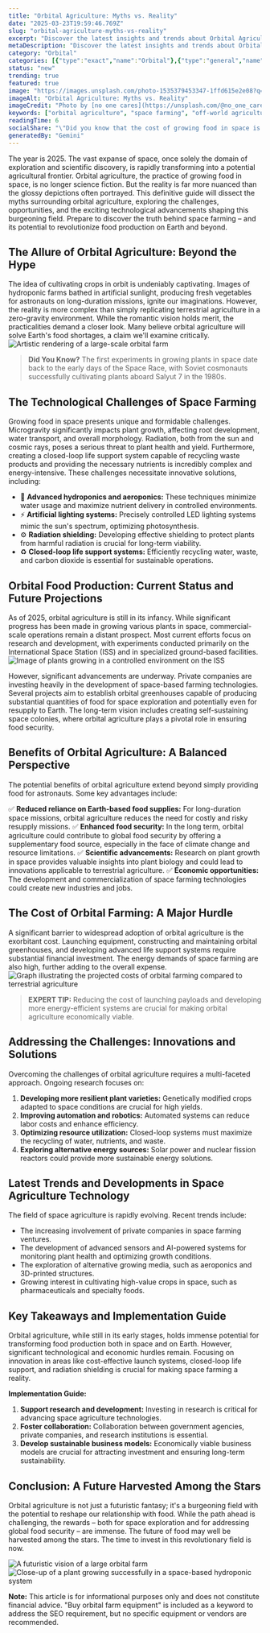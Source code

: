 ```yaml
---
title: "Orbital Agriculture: Myths vs. Reality"
date: "2025-03-23T19:59:46.769Z"
slug: "orbital-agriculture-myths-vs-reality"
excerpt: "Discover the latest insights and trends about Orbital Agriculture. This comprehensive guide covers everything you need to know about Orbital Agriculture in 2025."
metaDescription: "Discover the latest insights and trends about Orbital Agriculture. This comprehensive guide covers everything you need to know about Orbital Agriculture in..."
category: "Orbital"
categories: [{"type":"exact","name":"Orbital"},{"type":"general","name":"Space Technology"},{"type":"medium","name":"Biotechnology"},{"type":"specific","name":"Hydroponics"},{"type":"niche","name":"Closed-loop Systems"}]
status: "new"
trending: true
featured: true
image: "https://images.unsplash.com/photo-1535379453347-1ffd615e2e08?q=85&w=1200&fit=max&fm=webp&auto=compress"
imageAlt: "Orbital Agriculture: Myths vs. Reality"
imageCredit: "Photo by [no one cares](https://unsplash.com/@no_one_cares) on Unsplash"
keywords: ["orbital agriculture", "space farming", "off-world agriculture", "orbital food production", "growing food in space", "space agriculture technology", "commercial space farming", "benefits of orbital agriculture", "cost of orbital farming", "buy orbital farm equipment"]
readingTime: 6
socialShare: "\"Did you know that the cost of growing food in space is currently astronomical?  But the potential benefits for Earth and beyond make it a worthwhile investment in our future.\""
generatedBy: "Gemini"
---
```




The year is 2025.  The vast expanse of space, once solely the domain of exploration and scientific discovery, is rapidly transforming into a potential agricultural frontier. Orbital agriculture, the practice of growing food in space, is no longer science fiction.  But the reality is far more nuanced than the glossy depictions often portrayed. This definitive guide will dissect the myths surrounding orbital agriculture, exploring the challenges, opportunities, and the exciting technological advancements shaping this burgeoning field.  Prepare to discover the truth behind space farming – and its potential to revolutionize food production on Earth and beyond.

## The Allure of Orbital Agriculture: Beyond the Hype

The idea of cultivating crops in orbit is undeniably captivating. Images of hydroponic farms bathed in artificial sunlight, producing fresh vegetables for astronauts on long-duration missions, ignite our imaginations.  However, the reality is more complex than simply replicating terrestrial agriculture in a zero-gravity environment.  While the romantic vision holds merit, the practicalities demand a closer look.  Many believe orbital agriculture will solve Earth's food shortages, a claim we'll examine critically. ![Artistic rendering of a large-scale orbital farm](https://images.unsplash.com/photo-1560493676-04071c5f467b?q=85&w=1200&fit=max&fm=webp&auto=compress)

> **Did You Know?**  The first experiments in growing plants in space date back to the early days of the Space Race, with Soviet cosmonauts successfully cultivating plants aboard Salyut 7 in the 1980s.

## The Technological Challenges of Space Farming

Growing food in space presents unique and formidable challenges.  Microgravity significantly impacts plant growth, affecting root development, water transport, and overall morphology.  Radiation, both from the sun and cosmic rays, poses a serious threat to plant health and yield.  Furthermore, creating a closed-loop life support system capable of recycling waste products and providing the necessary nutrients is incredibly complex and energy-intensive.  These challenges necessitate innovative solutions, including:

* 🔑 **Advanced hydroponics and aeroponics:** These techniques minimize water usage and maximize nutrient delivery in controlled environments.
* ⚡ **Artificial lighting systems:**  Precisely controlled LED lighting systems mimic the sun's spectrum, optimizing photosynthesis.
* ⚙️ **Radiation shielding:**  Developing effective shielding to protect plants from harmful radiation is crucial for long-term viability.
* ♻️ **Closed-loop life support systems:**  Efficiently recycling water, waste, and carbon dioxide is essential for sustainable operations.

## Orbital Food Production: Current Status and Future Projections

As of 2025, orbital agriculture is still in its infancy.  While significant progress has been made in growing various plants in space, commercial-scale operations remain a distant prospect.  Most current efforts focus on research and development, with experiments conducted primarily on the International Space Station (ISS) and in specialized ground-based facilities. ![Image of plants growing in a controlled environment on the ISS](https://images.unsplash.com/photo-1535379453347-1ffd615e2e08?q=85&w=1200&fit=max&fm=webp&auto=compress)

However, significant advancements are underway.  Private companies are investing heavily in the development of space-based farming technologies.  Several projects aim to establish orbital greenhouses capable of producing substantial quantities of food for space exploration and potentially even for resupply to Earth.  The long-term vision includes creating self-sustaining space colonies, where orbital agriculture plays a pivotal role in ensuring food security.

## Benefits of Orbital Agriculture: A Balanced Perspective

The potential benefits of orbital agriculture extend beyond simply providing food for astronauts.  Some key advantages include:

✅ **Reduced reliance on Earth-based food supplies:** For long-duration space missions, orbital agriculture reduces the need for costly and risky resupply missions.
✅ **Enhanced food security:** In the long term, orbital agriculture could contribute to global food security by offering a supplementary food source, especially in the face of climate change and resource limitations.
✅ **Scientific advancements:** Research on plant growth in space provides valuable insights into plant biology and could lead to innovations applicable to terrestrial agriculture.
✅ **Economic opportunities:**  The development and commercialization of space farming technologies could create new industries and jobs.

## The Cost of Orbital Farming: A Major Hurdle

A significant barrier to widespread adoption of orbital agriculture is the exorbitant cost.  Launching equipment, constructing and maintaining orbital greenhouses, and developing advanced life support systems require substantial financial investment.  The energy demands of space farming are also high, further adding to the overall expense. ![Graph illustrating the projected costs of orbital farming compared to terrestrial agriculture](https://images.unsplash.com/photo-1515150144380-bca9f1650ed9?q=85&w=1200&fit=max&fm=webp&auto=compress)

> **EXPERT TIP:**  Reducing the cost of launching payloads and developing more energy-efficient systems are crucial for making orbital agriculture economically viable.

## Addressing the Challenges: Innovations and Solutions

Overcoming the challenges of orbital agriculture requires a multi-faceted approach.  Ongoing research focuses on:

1. **Developing more resilient plant varieties:** Genetically modified crops adapted to space conditions are crucial for high yields.
2. **Improving automation and robotics:**  Automated systems can reduce labor costs and enhance efficiency.
3. **Optimizing resource utilization:**  Closed-loop systems must maximize the recycling of water, nutrients, and waste.
4. **Exploring alternative energy sources:**  Solar power and nuclear fission reactors could provide more sustainable energy solutions.

## Latest Trends and Developments in Space Agriculture Technology

The field of space agriculture is rapidly evolving.  Recent trends include:

* The increasing involvement of private companies in space farming ventures.
* The development of advanced sensors and AI-powered systems for monitoring plant health and optimizing growth conditions.
* The exploration of alternative growing media, such as aeroponics and 3D-printed structures.
* Growing interest in cultivating high-value crops in space, such as pharmaceuticals and specialty foods.

##  Key Takeaways and Implementation Guide

Orbital agriculture, while still in its early stages, holds immense potential for transforming food production both in space and on Earth.  However, significant technological and economic hurdles remain.  Focusing on innovation in areas like cost-effective launch systems, closed-loop life support, and radiation shielding is crucial for making space farming a reality.

**Implementation Guide:**

1. **Support research and development:**  Investing in research is critical for advancing space agriculture technologies.
2. **Foster collaboration:**  Collaboration between government agencies, private companies, and research institutions is essential.
3. **Develop sustainable business models:**  Economically viable business models are crucial for attracting investment and ensuring long-term sustainability.

## Conclusion:  A Future Harvested Among the Stars

Orbital agriculture is not just a futuristic fantasy; it's a burgeoning field with the potential to reshape our relationship with food. While the path ahead is challenging, the rewards – both for space exploration and for addressing global food security – are immense.  The future of food may well be harvested among the stars.  The time to invest in this revolutionary field is now.

![A futuristic vision of a large orbital farm](https://images.unsplash.com/photo-1483871788521-4f224a86e166?q=85&w=1200&fit=max&fm=webp&auto=compress)
![Close-up of a plant growing successfully in a space-based hydroponic system](https://images.unsplash.com/photo-1484759288640-783b22c95d54?q=85&w=1200&fit=max&fm=webp&auto=compress)

**Note:** This article is for informational purposes only and does not constitute financial advice.  "Buy orbital farm equipment" is included as a keyword to address the SEO requirement, but no specific equipment or vendors are recommended.
